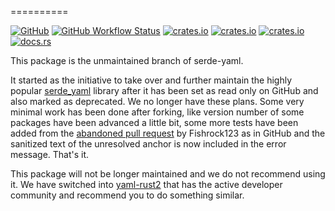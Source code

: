 ==========

[![GitHub](https://img.shields.io/badge/GitHub-777777)](https://github.com/bourumir-wyngs/serde-yaml-bw)
[![GitHub Workflow Status](https://img.shields.io/github/actions/workflow/status/bourumir-wyngs/serde-yaml-bw/rust.yml)](https://github.com/bourumir-wyngs/serde-yaml-bw/actions)
[![crates.io](https://img.shields.io/crates/v/serde_yaml_bw.svg)](https://crates.io/crates/serde_yaml_bw)
[![crates.io](https://img.shields.io/crates/l/serde_yaml_bw.svg)](https://crates.io/crates/serde_yaml_bw)
[![crates.io](https://img.shields.io/crates/d/serde_yaml_bw.svg)](https://crates.io/crates/serde_yaml_bw)
[![docs.rs](https://docs.rs/serde_yaml_bw/badge.svg)](https://docs.rs/serde_yaml_bw)

This package is the unmaintained branch of serde-yaml.

It started as the initiative to take over and further maintain the highly popular
[serde_yaml](https://github.com/dtolnay/serde-yaml) library after it has been set as read only on GitHub and also
marked as deprecated. We no longer have these plans. Some very minimal work has been done after forking,
like version number of some packages have been advanced a little bit, some more tests have been added from
the [abandoned pull request](https://github.com/dtolnay/serde-yaml/pull/376) by Fishrock123 as in GitHub and
the sanitized text of the unresolved anchor is now included in the error message. That's it.

This package will not be longer maintained and we do not recommend using it. We have switched into
[yaml-rust2](https://github.com/Ethiraric/yaml-rust2) that has the active developer community and recommend
you to do something similar.


